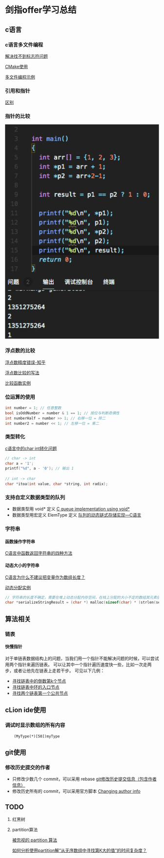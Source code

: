 # 剑指offer学习总结

## c语言

### c语言多文件编程

[解决找不到标志符问题](https://stackoverflow.com/questions/58840157/how-to-fix-undefined-symbols-for-architecture-x86-64-in-c)

[CMake使用](https://blog.csdn.net/u012150179/article/details/17852273)

[多文件编程示例](https://blog.csdn.net/candcplusplus/article/details/7317472)

### 引用和指针

[区别](https://blog.csdn.net/boy_of_god/article/details/81022316)

### 指针的比较

![指针比较示例](./picture4md/WeChat25df795e9045d90d2a91e529e38bc547.png)

### 浮点数的比较

[浮点数精度错误-知乎](https://www.zhihu.com/question/21175703)

[浮点数比较的写法](https://blog.csdn.net/jk110333/article/details/8902707)

[比较函数实例](./lib/doubleNumberEqual.h)

### 位运算的使用

```c
int number = 1; // 任意整数
bool isOddNumber = number & 1 == 1; // 按位与判断奇偶性
int numberHalf = number >> 1; // 右移一位 = 除二
int number2 = number << 1; // 左移一位 = 乘二
```

### 类型转化

[c语言中的char int转化问题](https://blog.csdn.net/mkc1989/article/details/39085711)

```c
// char -> int
char a = '1';
printf("%d", a - '0'); // 输出 1

// int -> char
char *itoa(int value, char *string, int radix);
```

### 支持自定义数据类型的队列

- 数据类型用 void* 定义 [C queue implementation using void*](https://stackoverflow.com/questions/17731958/c-queue-implementation-using-void-good-or-bad-practice)
- 数据类型用宏定义 ElemType 定义 [队列的动态链式存储实现—C语言](https://cloud.tencent.com/developer/article/1344611)

### 字符串

#### 函数操作字符串

[C语言中函数返回字符串的四种方法](https://www.cnblogs.com/lifan3a/articles/10942241.html)

#### 动态大小的字符串

[C语言为什么不建议把变量作为数组长度？](https://www.zhihu.com/question/367672681)

[动态分配实例](./cp4/binaryTreeSerializeAndDeserialize.c)
```C
// 字符串的长度不确定，需要在堆上动态分配内存空间，在栈上分配的大小不定的数组其元素值不确定，会导致判断'\0'的库函数（如strcpy, strcat）出错
char *serializeStringResult = (char *) malloc(sizeof(char) * (strlen(serializeString) + 1));
```

## 算法相关

### 链表

#### 快慢指针

对于单链表数据结构上的问题，当我们用一个指针不能解决问题的时候，可以尝试用两个指针来遍历链表。
可以让其中一个指针遍历速度快一些，比如一次走两步，或者让他先在链表上走若干步。
可见以下几例：
- [寻找链表中的倒数第k个节点](./cp3/findKthToTail.c)
- [寻找链表中环的入口节点](./cp3/findEntryNodeOfLoop.c)
- [寻找两个链表第一个公共节点](./cp5/findFirstCommonNodeInTwoList.c)

## cLion ide使用

### 调试时显示数组的所有内容

```shell script
    (MyType(*)[50])myType
```

## git使用

### 修改历史提交的作者

- 只修改少数几个 commit，可以采用 rebase
  [git修改历史提交信息（包含作者信息）](https://blog.csdn.net/xiaowu_zhu/article/details/83024558)
- 修改历史所有的 commit，可以采用官方脚本
  [Changing author info](https://help.github.com/en/github/using-git/changing-author-info#platform-windows)

## TODO

1. 红黑树
2. partition算法

   [被忽视的 partition 算法](https://www.jianshu.com/p/daebe1596ca6)

   [如何分析使用partition解“从无序数组中寻找第K大的值”的时间复杂度？](https://www.zhihu.com/question/50414719/answer/227769600)


